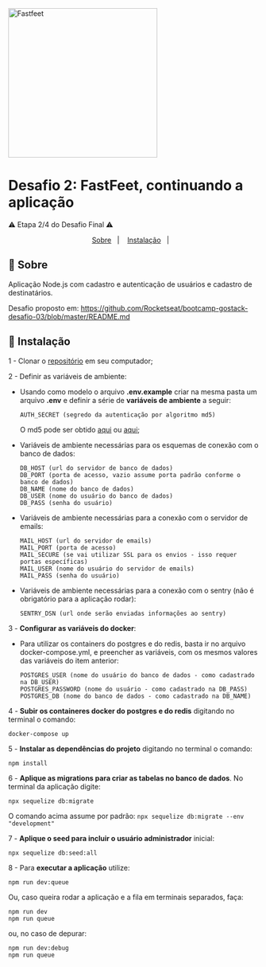 <img alt="Fastfeet" title="Fastfeet" src="https://github.com/Rocketseat/bootcamp-gostack-desafio-02/raw/master/.github/logo.png" width="300px" style="max-width:100%;">

# Desafio 2: FastFeet, continuando a aplicação
⚠️ Etapa 2/4 do Desafio Final ⚠️


<p align="center">
  <a href="#-sobre">Sobre</a>&nbsp;&nbsp;&nbsp;|&nbsp;&nbsp;&nbsp;
  <a href="#-instalação">Instalação</a>&nbsp;&nbsp;&nbsp;|&nbsp;&nbsp;&nbsp;
</p>


## 🚀 **Sobre**
Aplicação Node.js com cadastro e autenticação de usuários e cadastro de destinatários.

Desafio proposto em: https://github.com/Rocketseat/bootcamp-gostack-desafio-03/blob/master/README.md

## 🚀 **Instalação**
1 - Clonar o <a href="https://github.com/MateusTymoniuk/bootcamp-gostack-desafio-03">repositório</a> em seu computador;

2 - Definir as variáveis de ambiente:

  - Usando como modelo o arquivo **.env.example** criar na mesma pasta um arquivo **.env** e definir a série de **variáveis de ambiente** a seguir:

        AUTH_SECRET (segredo da autenticação por algoritmo md5)

    O md5 pode ser obtido <a href="https://www.md5online.org/">aqui</a> ou <a href="https://www.md5hashgenerator.com/">aqui</a>;

  - Variáveis de ambiente necessárias para os esquemas de conexão com o banco de dados:

        DB_HOST (url do servidor de banco de dados)
        DB_PORT (porta de acesso, vazio assume porta padrão conforme o banco de dados)
        DB_NAME (nome do banco de dados)
        DB_USER (nome do usuário do banco de dados)
        DB_PASS (senha do usuário)

  - Variáveis de ambiente necessárias para a conexão com o servidor de emails:

        MAIL_HOST (url do servidor de emails)
        MAIL_PORT (porta de acesso)
        MAIL_SECURE (se vai utilizar SSL para os envios - isso requer portas específicas)
        MAIL_USER (nome do usuário do servidor de emails)
        MAIL_PASS (senha do usuário)

  - Variáveis de ambiente necessárias para a conexão com o sentry (não é obrigatório para a aplicação rodar):

        SENTRY_DSN (url onde serão enviadas informações ao sentry)

3 - **Configurar as variáveis do docker**:

  - Para utilizar os containers do postgres e do redis, basta ir no arquivo docker-compose.yml, e preencher as variáveis, com os mesmos valores das variáveis do item anterior:

        POSTGRES_USER (nome do usuário do banco de dados - como cadastrado na DB_USER)
        POSTGRES_PASSWORD (nome do usuário - como cadastrado na DB_PASS)
        POSTGRES_DB (nome do banco de dados - como cadastrado na DB_NAME)

4 - **Subir os containeres docker do postgres e do redis** digitando no terminal o comando:

    docker-compose up

5 - **Instalar as dependências do projeto** digitando no terminal o comando:

    npm install

6 - **Aplique as migrations para criar as tabelas no banco de dados**. No terminal da aplicação digite:

    npx sequelize db:migrate

  O comando acima assume por padrão: `npx sequelize db:migrate --env "development"`

7 - **Aplique o seed para incluir o usuário administrador** inicial:

    npx sequelize db:seed:all

8 - Para **executar a aplicação** utilize:

    npm run dev:queue

Ou, caso queira rodar a aplicação e a fila em terminais separados, faça:

    npm run dev
    npm run queue

ou, no caso de depurar:

    npm run dev:debug
    npm run queue
